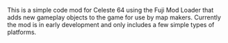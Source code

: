 This is a simple code mod for Celeste 64 using the Fuji Mod Loader that adds new gameplay objects to the game for use by map makers. Currently the mod is in early development and only includes a few simple types of platforms.
